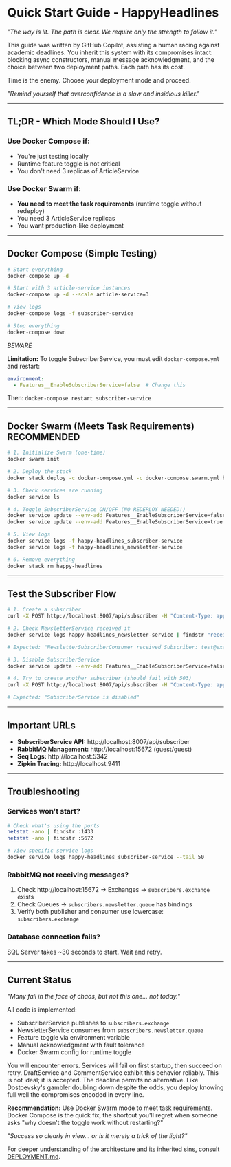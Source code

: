 # Quick Start Guide - HappyHeadlines

*"The way is lit. The path is clear. We require only the strength to follow it."*

This guide was written by GitHub Copilot, assisting a human racing against academic deadlines. 
You inherit this system with its compromises intact: blocking async constructors, manual message acknowledgment, 
and the choice between two deployment paths. Each path has its cost.

Time is the enemy. Choose your deployment mode and proceed.

*"Remind yourself that overconfidence is a slow and insidious killer."*

---

## TL;DR - Which Mode Should I Use?

### Use Docker Compose if:
- You're just testing locally
- Runtime feature toggle is not critical
- You don't need 3 replicas of ArticleService

### Use Docker Swarm if:
- **You need to meet the task requirements** (runtime toggle without redeploy)
- You need 3 ArticleService replicas
- You want production-like deployment

---

## Docker Compose (Simple Testing)

```bash
# Start everything
docker-compose up -d

# Start with 3 article-service instances
docker-compose up -d --scale article-service=3

# View logs
docker-compose logs -f subscriber-service

# Stop everything
docker-compose down
```
*BEWARE*

**Limitation:** To toggle SubscriberService, you must edit `docker-compose.yml` and restart:
```yaml
environment:
  - Features__EnableSubscriberService=false  # Change this
```
Then: `docker-compose restart subscriber-service`

---

## Docker Swarm (Meets Task Requirements) RECOMMENDED

```bash
# 1. Initialize Swarm (one-time)
docker swarm init

# 2. Deploy the stack
docker stack deploy -c docker-compose.yml -c docker-compose.swarm.yml happy-headlines

# 3. Check services are running
docker service ls

# 4. Toggle SubscriberService ON/OFF (NO REDEPLOY NEEDED!)
docker service update --env-add Features__EnableSubscriberService=false happy-headlines_subscriber-service
docker service update --env-add Features__EnableSubscriberService=true happy-headlines_subscriber-service

# 5. View logs
docker service logs -f happy-headlines_subscriber-service
docker service logs -f happy-headlines_newsletter-service

# 6. Remove everything
docker stack rm happy-headlines
```

---

## Test the Subscriber Flow

```bash
# 1. Create a subscriber
curl -X POST http://localhost:8007/api/subscriber -H "Content-Type: application/json" -d "{\"email\":\"test@example.com\",\"region\":\"Europe\",\"userId\":1}"

# 2. Check NewsletterService received it
docker service logs happy-headlines_newsletter-service | findstr "received Subscriber"

# Expected: "NewsletterSubscriberConsumer received Subscriber: test@example.com"

# 3. Disable SubscriberService
docker service update --env-add Features__EnableSubscriberService=false happy-headlines_subscriber-service

# 4. Try to create another subscriber (should fail with 503)
curl -X POST http://localhost:8007/api/subscriber -H "Content-Type: application/json" -d "{\"email\":\"blocked@example.com\",\"region\":\"Asia\",\"userId\":2}"

# Expected: "SubscriberService is disabled"
```

---

## Important URLs

- **SubscriberService API:** http://localhost:8007/api/subscriber
- **RabbitMQ Management:** http://localhost:15672 (guest/guest)
- **Seq Logs:** http://localhost:5342
- **Zipkin Tracing:** http://localhost:9411

---

## Troubleshooting

### Services won't start?
```bash
# Check what's using the ports
netstat -ano | findstr :1433
netstat -ano | findstr :5672

# View specific service logs
docker service logs happy-headlines_subscriber-service --tail 50
```

### RabbitMQ not receiving messages?
1. Check http://localhost:15672 → Exchanges → `subscribers.exchange` exists
2. Check Queues → `subscribers.newsletter.queue` has bindings
3. Verify both publisher and consumer use lowercase: `subscribers.exchange`

### Database connection fails?
SQL Server takes ~30 seconds to start. Wait and retry.

---

## Current Status

*"Many fall in the face of chaos, but not this one... not today."*

All code is implemented:
- SubscriberService publishes to `subscribers.exchange`
- NewsletterService consumes from `subscribers.newsletter.queue`
- Feature toggle via environment variable
- Manual acknowledgment with fault tolerance
- Docker Swarm config for runtime toggle

You will encounter errors. Services will fail on first startup, then succeed on retry. 
DraftService and CommentService exhibit this behavior reliably. This is not ideal; it is accepted. 
The deadline permits no alternative. 
Like Dostoevsky's gambler doubling down despite the odds, you deploy knowing full well the compromises encoded in every line.

**Recommendation:** Use Docker Swarm mode to meet task requirements. Docker Compose is the quick fix, the shortcut you'll regret when someone asks "why doesn't the toggle work without restarting?"

*"Success so clearly in view... or is it merely a trick of the light?"*

For deeper understanding of the architecture and its inherited sins, consult [DEPLOYMENT.md](DEPLOYMENT.md).


